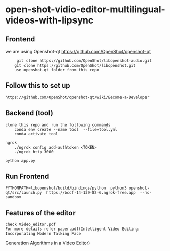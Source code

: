 # open-shot-vidio-editor-multilingual-videos-with-lipsync

## Frontend
we are using Openshot-qt https://github.com/OpenShot/openshot-qt   

         git clone https://github.com/OpenShot/libopenshot-audio.git
        git clone https://github.com/OpenShot/libopenshot.git
        use openshot-qt folder from this repo

## Follow this to set up 
    https://github.com/OpenShot/openshot-qt/wiki/Become-a-Developer

## Backend (tool)
    clone this repo and run the following commands
        conda env create --name tool  --file=tool.yml     
        conda activate tool
    
    ngrok 
        ./ngrok config add-authtoken <TOKEN>
        ./ngrok http 3000

    python app.py


## Run Frontend
    PYTHONPATH=libopenshot/build/bindings/python  python3 openshot-qt/src/launch.py  https://bccf-14-139-82-6.ngrok-free.app  --no-sandbox


## Features of the editor 
    check Video_editor.pdf 
    For more details refer paper.pdf(Intelligent Video Editing: Incorporating Modern Talking Face
Generation Algorithms in a Video Editor)








<!-- ![Watch the video](https://iiitaphyd-my.sharepoint.com/:v:/g/personal/aparna_agrawal_research_iiit_ac_in/EUuVCQWOPghPvXcSYVD9p54BuTU61o0etHCFFjr0prkg4g?nav=eyJyZWZlcnJhbEluZm8iOnsicmVmZXJyYWxBcHAiOiJPbmVEcml2ZUZvckJ1c2luZXNzIiwicmVmZXJyYWxBcHBQbGF0Zm9ybSI6IldlYiIsInJlZmVycmFsTW9kZSI6InZpZXciLCJyZWZlcnJhbFZpZXciOiJNeUZpbGVzTGlua0RpcmVjdCJ9fQ&e=93acrO) -->

